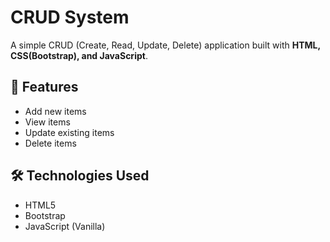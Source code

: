 # CRUD System

A simple CRUD (Create, Read, Update, Delete) application built with **HTML, CSS(Bootstrap), and JavaScript**.

## 🚀 Features
- Add new items
- View items
- Update existing items
- Delete items

## 🛠️ Technologies Used
- HTML5
- Bootstrap
- JavaScript (Vanilla)
